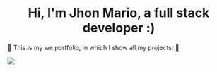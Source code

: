 <h1 align="center">Hi, I'm Jhon Mario, a full stack developer :)</h1>
<p><span>&#128075</span> This is my we portfolio, in which I show all my projects. <span>&#128170</span></p>
<img src='https://midu.dev/images/wallpapers/web-technologies-4k-wallpaper.png'/>
